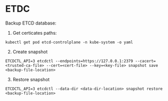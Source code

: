 # ETDC

Backup ETCD database:

1. Get certicates paths:
```
kubectl get pod etcd-controlplane -n kube-system -o yaml
```

2. Create snapshot
```
ETCDCTL_API=3 etcdctl --endpoints=https://127.0.0.1:2379 --cacert=<trusted-ca-file> --cert=<cert-file> --key=<key-file> snapshot save <backup-file-location>
```

3. Restore snapshot
```
ETCDCTL_API=3 etcdctl --data-dir <data-dir-location> snapshot restore <backup-file-location>
```